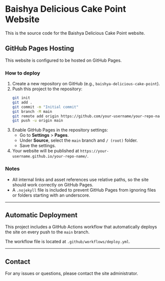 # Baishya Delicious Cake Point Website

This is the source code for the Baishya Delicious Cake Point website.

## GitHub Pages Hosting

This website is configured to be hosted on GitHub Pages.

### How to deploy

1. Create a new repository on GitHub (e.g., `baishya-delicious-cake-point`).
2. Push this project to the repository:
   ```bash
   git init
   git add .
   git commit -m "Initial commit"
   git branch -M main
   git remote add origin https://github.com/your-username/your-repo-name.git
   git push -u origin main
   ```
3. Enable GitHub Pages in the repository settings:
   - Go to **Settings** > **Pages**.
   - Under **Source**, select the `main` branch and `/ (root)` folder.
   - Save the settings.
4. Your website will be published at `https://your-username.github.io/your-repo-name/`.

### Notes

- All internal links and asset references use relative paths, so the site should work correctly on GitHub Pages.
- A `.nojekyll` file is included to prevent GitHub Pages from ignoring files or folders starting with an underscore.

---

## Automatic Deployment

This project includes a GitHub Actions workflow that automatically deploys the site on every push to the `main` branch.

The workflow file is located at `.github/workflows/deploy.yml`.

---

## Contact

For any issues or questions, please contact the site administrator.

